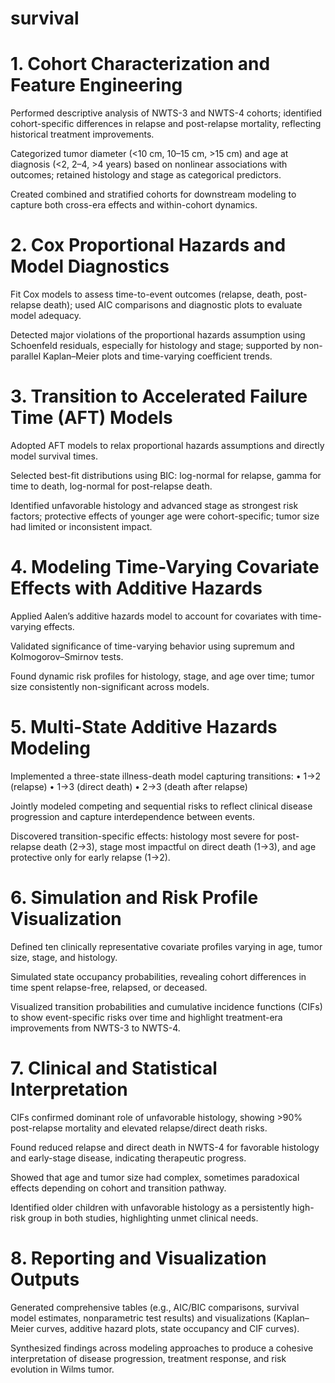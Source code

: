 # survival

# 1. Cohort Characterization and Feature Engineering

Performed descriptive analysis of NWTS-3 and NWTS-4 cohorts; identified cohort-specific differences in relapse and post-relapse mortality, reflecting historical treatment improvements.

Categorized tumor diameter (<10 cm, 10–15 cm, >15 cm) and age at diagnosis (<2, 2–4, >4 years) based on nonlinear associations with outcomes; retained histology and stage as categorical predictors.

Created combined and stratified cohorts for downstream modeling to capture both cross-era effects and within-cohort dynamics.

# 2. Cox Proportional Hazards and Model Diagnostics

Fit Cox models to assess time-to-event outcomes (relapse, death, post-relapse death); used AIC comparisons and diagnostic plots to evaluate model adequacy.

Detected major violations of the proportional hazards assumption using Schoenfeld residuals, especially for histology and stage; supported by non-parallel Kaplan–Meier plots and time-varying coefficient trends.

# 3. Transition to Accelerated Failure Time (AFT) Models

Adopted AFT models to relax proportional hazards assumptions and directly model survival times.

Selected best-fit distributions using BIC: log-normal for relapse, gamma for time to death, log-normal for post-relapse death.

Identified unfavorable histology and advanced stage as strongest risk factors; protective effects of younger age were cohort-specific; tumor size had limited or inconsistent impact.

# 4. Modeling Time-Varying Covariate Effects with Additive Hazards

Applied Aalen’s additive hazards model to account for covariates with time-varying effects.

Validated significance of time-varying behavior using supremum and Kolmogorov–Smirnov tests.

Found dynamic risk profiles for histology, stage, and age over time; tumor size consistently non-significant across models.

# 5. Multi-State Additive Hazards Modeling

Implemented a three-state illness-death model capturing transitions:
• 1→2 (relapse)
• 1→3 (direct death)
• 2→3 (death after relapse)

Jointly modeled competing and sequential risks to reflect clinical disease progression and capture interdependence between events.

Discovered transition-specific effects: histology most severe for post-relapse death (2→3), stage most impactful on direct death (1→3), and age protective only for early relapse (1→2).

# 6. Simulation and Risk Profile Visualization

Defined ten clinically representative covariate profiles varying in age, tumor size, stage, and histology.

Simulated state occupancy probabilities, revealing cohort differences in time spent relapse-free, relapsed, or deceased.

Visualized transition probabilities and cumulative incidence functions (CIFs) to show event-specific risks over time and highlight treatment-era improvements from NWTS-3 to NWTS-4.

# 7. Clinical and Statistical Interpretation

CIFs confirmed dominant role of unfavorable histology, showing >90% post-relapse mortality and elevated relapse/direct death risks.

Found reduced relapse and direct death in NWTS-4 for favorable histology and early-stage disease, indicating therapeutic progress.

Showed that age and tumor size had complex, sometimes paradoxical effects depending on cohort and transition pathway.

Identified older children with unfavorable histology as a persistently high-risk group in both studies, highlighting unmet clinical needs.

# 8. Reporting and Visualization Outputs

Generated comprehensive tables (e.g., AIC/BIC comparisons, survival model estimates, nonparametric test results) and visualizations (Kaplan–Meier curves, additive hazard plots, state occupancy and CIF curves).

Synthesized findings across modeling approaches to produce a cohesive interpretation of disease progression, treatment response, and risk evolution in Wilms tumor.
